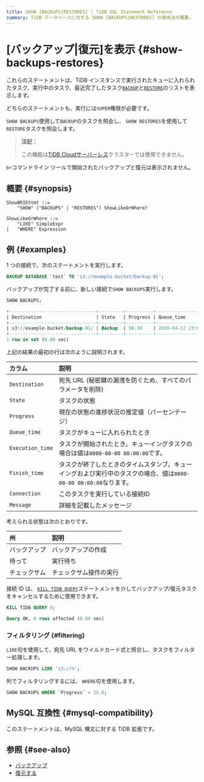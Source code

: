 ```yaml
---
title: SHOW [BACKUPS|RESTORES] | TiDB SQL Statement Reference
summary: TiDB データベースに対する SHOW [BACKUPS|RESTORES] の使用法の概要。
---
```


# [バックアップ|復元]を表示 {#show-backups-restores}

これらのステートメントは、TiDB インスタンスで実行されたキューに入れられたタスク、実行中のタスク、最近完了したタスク[`BACKUP`](/sql-statements/sql-statement-backup.md)と[`RESTORE`](/sql-statements/sql-statement-restore.md)のリストを表示します。

どちらのステートメントも、実行には`SUPER`権限が必要です。

`SHOW BACKUPS`使用して`BACKUP`のタスクを照会し、 `SHOW RESTORES`を使用して`RESTORE`タスクを照会します。

> **注記：**
>
> この機能は[TiDB Cloudサーバーレス](https://docs.pingcap.com/tidbcloud/select-cluster-tier#tidb-cloud-serverless)クラスターでは使用できません。

`br`コマンドライン ツールで開始されたバックアップと復元は表示されません。

## 概要 {#synopsis}

```ebnf+diagram
ShowBRIEStmt ::=
    "SHOW" ("BACKUPS" | "RESTORES") ShowLikeOrWhere?

ShowLikeOrWhere ::=
    "LIKE" SimpleExpr
|   "WHERE" Expression
```

## 例 {#examples}

1 つの接続で、次のステートメントを実行します。

```sql
BACKUP DATABASE `test` TO 's3://example-bucket/backup-01';
```

バックアップが完了する前に、新しい接続で`SHOW BACKUPS`実行します。

```sql
SHOW BACKUPS;
```

```sql
+--------------------------------+---------+----------+---------------------+---------------------+-------------+------------+---------+
| Destination                    | State   | Progress | Queue_time          | Execution_time      | Finish_time | Connection | Message |
+--------------------------------+---------+----------+---------------------+---------------------+-------------+------------+---------+
| s3://example-bucket/backup-01/ | Backup  | 98.38    | 2020-04-12 23:09:03 | 2020-04-12 23:09:25 |        NULL |          4 | NULL    |
+--------------------------------+---------+----------+---------------------+---------------------+-------------+------------+---------+
1 row in set (0.00 sec)
```

上記の結果の最初の行は次のように説明されます。

| カラム              | 説明                                                                  |
| :--------------- | :------------------------------------------------------------------ |
| `Destination`    | 宛先 URL (秘密鍵の漏洩を防ぐため、すべてのパラメータを削除)                                   |
| `State`          | タスクの状態                                                              |
| `Progress`       | 現在の状態の進捗状況の推定値（パーセンテージ）                                             |
| `Queue_time`     | タスクがキューに入れられたとき                                                     |
| `Execution_time` | タスクが開始されたとき。キューイングタスクの場合は値は`0000-00-00 00:00:00`です。                 |
| `Finish_time`    | タスクが終了したときのタイムスタンプ。キューイングおよび実行中のタスクの場合、値は`0000-00-00 00:00:00`なります。 |
| `Connection`     | このタスクを実行している接続ID                                                    |
| `Message`        | 詳細を記載したメッセージ                                                        |

考えられる状態は次のとおりです。

| 州      | 説明          |
| :----- | :---------- |
| バックアップ | バックアップの作成   |
| 待って    | 実行待ち        |
| チェックサム | チェックサム操作の実行 |

接続 ID は、 [`KILL TIDB QUERY`](/sql-statements/sql-statement-kill.md)ステートメントを介してバックアップ/復元タスクをキャンセルするために使用できます。

```sql
KILL TIDB QUERY 4;
```

```sql
Query OK, 0 rows affected (0.00 sec)
```

### フィルタリング {#filtering}

`LIKE`句を使用して、宛先 URL をワイルドカード式と照合し、タスクをフィルター処理します。

```sql
SHOW BACKUPS LIKE 's3://%';
```

列でフィルタリングするには、 `WHERE`句を使用します。

```sql
SHOW BACKUPS WHERE `Progress` < 25.0;
```

## MySQL 互換性 {#mysql-compatibility}

このステートメントは、MySQL 構文に対する TiDB 拡張です。

## 参照 {#see-also}

-   [バックアップ](/sql-statements/sql-statement-backup.md)
-   [復元する](/sql-statements/sql-statement-restore.md)
